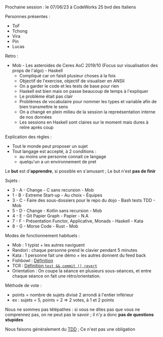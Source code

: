 Prochaine session : le 07/06/23 à CodeWorks 25 bvd des Italiens

Personnes présentes :
- ToF
- Tchong
- Vira
- Pin
- Lucas

Retro :
- Mob - Les asteroides de Ceres AoC 2019/10 (Focus sur visualisation des props de l'algo) - Haskell
  - Compliqué car on faisit plusieur choses à la fois
  - Objectif de l'exercise, objectif de visualiser en ANSII
  - On a garder le code et les tests de base pour rien
  - Haskell est bien mais on passe beaucoup de temps à l'expliquer
  - Le problème était pas clair
  - Problèmes de vocabulaire pour nommer les types et variable afin de bien transmettre le sens
  - On a changé en plein milieu de la session la repreésentation interne de nos données
  - Les sessions en Haskell sont claires sur le moment mais dures à relire après coup


Explication des règles :
- Tout le monde peut proposer un sujet
- Tout langage est accepté, à 2 conditions :
  - au moins une personne connait ce langage
  - quelqu'un a un environnement de pret

Le **but** est d'**apprendre**, si possible en s'amusant ;
Le but n'est **pas de finir**

Sujets :
- 3 - A - Change - C sans recursion - Mob
- 1 - B - Extreme Start-up - Au choix - Équipes
- 3 - C - Faire des sous-dossiers pour le repo du dojo - Bash tests TDD - Mob
- 5 - D - Change - Kotlin sans recursion - Mob
- 4 - E - Git Papier Graph - Papier - N.A
- 7 - F - Présentation Functor, Applicative, Monads - Haskell - Kata
- 8 - G - Morse Code - Rust - Mob

Modes de fonctionnement habituels :
- Mob : 1 typist + les autres naviguent
- Randori : chaque personne prend le clavier pendant 5 minutes
- Kata : 1 personne fait une démo + les autres donnent du feed back
- Fishbowl : [Définition](https://en.wikipedia.org/wiki/Fishbowl_(conversation))
- TCR : [Définition `test && commit || revert`](https://medium.com/@kentbeck_7670/test-commit-revert-870bbd756864)
- Orientation : On coupe la séance en plusieurs sous-séances,
  et entre chaque séance on fait une rétro/orientation.

Méthode de vote :
- points = nombre de sujets divisé 2 arrondi à l'entier inférieur
- ex : sujets = 5, points = 2 => 2 votes, à 1 et 2 points

Nous ne sommes pas télépathes :
si vous ne dites pas que vous ne comprennez pas, on ne peut pas le savoir ;
il n'y a donc **pas de questions stupides**

Nous faisons généralement du [TDD](https://fr.wikipedia.org/wiki/Test_driven_development) ;
Ce n'est pas une obligation
